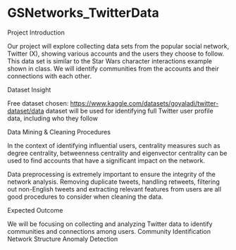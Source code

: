# GSNetworks_TwitterData

Project Introduction

Our project will explore collecting data sets from the popular social network, Twitter (X), showing various accounts and the users they choose to follow. This data set is similar to the Star Wars character interactions example shown in class. We will identify communities from the accounts and their connections with each other.

Dataset Insight

Free dataset chosen: https://www.kaggle.com/datasets/goyaladi/twitter-dataset/data
dataset will be used for identifying full Twitter user profile data, including who they follow

Data Mining & Cleaning Procedures

In the context of identifying influential users, centrality measures such as degree centrality, betweenness centrality and eigenvector centrality can be used to find accounts that have a significant impact on the network.

Data preprocessing is extremely important to ensure the integrity of the network analysis. Removing duplicate tweets, handling retweets, filtering out non-English tweets and extracting relevant features from users are all good procedures to consider when cleaning the data.

Expected Outcome

We will be focusing on collecting and analyzing Twitter data to identify communities and connections among users.
Community Identification
Network Structure
Anomaly Detection


